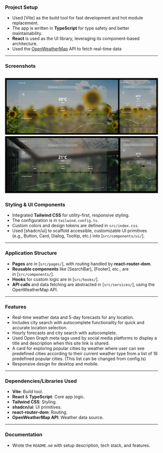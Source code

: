 ### **Project Setup**

- Used [Vite] as the build tool for fast development and hot module replacement.
- The app is written in **TypeScript** for type safety and better maintainability.
- **React** is used as the UI library, leveraging its component-based architecture.
- Used the [OpenWeatherMap](https://openweathermap.org/api) API to fetch real-time data
---
### **Screenshots**
![Sunny Weather Screenshot](src/images/Sunny_Weather.png)
![Rainy Weather Screenshot](src/images/Rainy_Weather.png)
---
### **Styling & UI Components**

- Integrated **Tailwind CSS** for utility-first, responsive styling.
- The configuration is in `tailwind.config.ts`.
- Custom colors and design tokens are defined in `src/index.css`.
- Used [shadcn/ui] to scaffold accessible, customizable UI primitives (e.g., Button, Card, Dialog, Tooltip, etc.) into [`src/components/ui/`].

---

### **Application Structure**

- **Pages** are in [`src/pages/`], with routing handled by **react-router-dom**.
- **Reusable components** like [SearchBar], [Footer], etc., are in [`src/components/`].
- **Hooks** for custom logic are in [`src/hooks/`].
- **API calls** and data fetching are abstracted in [`src/services/`], using the OpenWeatherMap API.

---

### **Features**

- Real-time weather data and 5-day forecasts for any location.
- Includes city search with autocomplete functionality for quick and accurate location selection.
- Hourly forecasts and city search with autocomplete.
- Used Open Graph meta tags used by social media platforms to display a title and description when this site link is shared.
- A card for exploring popular cities by weather where user can see predefined cities according to their current weather type from a list of 16 predefined popular cities. (This list can be changed from config.ts)
- Responsive design for desktop and mobile.

---

### **Dependencies/Libraries Used**

- **Vite**: Build tool.
- **React** & **TypeScript**: Core app logic.
- **Tailwind CSS**: Styling.
- **shadcn/ui**: UI primitives.
- **react-router-dom**: Routing.
- **OpenWeatherMap API**: Weather data source.

---

### **Documentation**

- Wrote the `README.md` with setup description, tech stack, and features.